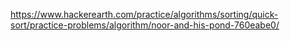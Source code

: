 https://www.hackerearth.com/practice/algorithms/sorting/quick-sort/practice-problems/algorithm/noor-and-his-pond-760eabe0/

